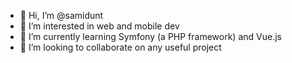 - 👋 Hi, I’m @samidunt
- 👀 I’m interested in web and mobile dev
- 🌱 I’m currently learning Symfony (a PHP framework) and Vue.js
- 💞️ I’m looking to collaborate on any useful project

<!---
samidunt/samidunt is a ✨ special ✨ repository because its `README.md` (this file) appears on your GitHub profile.
You can click the Preview link to take a look at your changes.
--->
